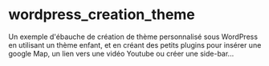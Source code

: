# wordpress_creation_theme
Un exemple d'ébauche de création de thème personnalisé sous WordPress en utilisant un thème enfant, et en créant des petits plugins pour insérer une google Map, un lien vers une vidéo Youtube ou créer une side-bar...
